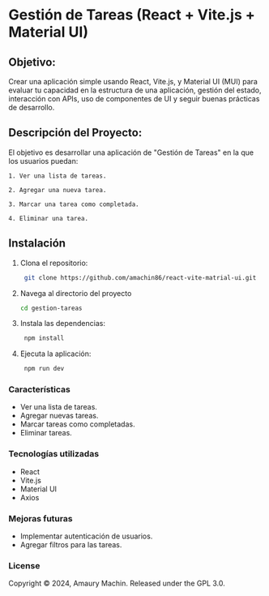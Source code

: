 # Gestión de Tareas (React + Vite.js + Material UI)

## Objetivo:
Crear una aplicación simple usando React, Vite.js, y Material UI (MUI) para evaluar tu capacidad en la estructura de una aplicación, gestión del estado, interacción con APIs, uso de componentes de UI y seguir buenas prácticas de desarrollo.

## Descripción del Proyecto:
El objetivo es desarrollar una aplicación de "Gestión de Tareas" en la que los usuarios puedan:

    1. Ver una lista de tareas.

    2. Agregar una nueva tarea.

    3. Marcar una tarea como completada.

    4. Eliminar una tarea.

## Instalación
1. Clona el repositorio:
   ```bash
    git clone https://github.com/amachin86/react-vite-matrial-ui.git
     ``` 

2. Navega al directorio del proyecto
    ```bash
    cd gestion-tareas
    ```
3. Instala las dependencias:
   ```bash
    npm install
    ```
4. Ejecuta la aplicación:
    ```bash
     npm run dev
    ```

### Características
* Ver una lista de tareas.
* Agregar nuevas tareas.
* Marcar tareas como completadas.
* Eliminar tareas.

### Tecnologías utilizadas
* React
* Vite.js
* Material UI
* Axios

### Mejoras futuras
* Implementar autenticación de usuarios.
* Agregar filtros para las tareas.

### License
Copyright © 2024, Amaury Machin. Released under the GPL 3.0.
